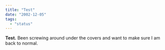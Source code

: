 ```yaml
---
title: "Test"
date: "2002-12-05"
tags: 
  - "status"
---
```


**Test.** Been screwing around under the covers and want to make sure I am back to normal.

